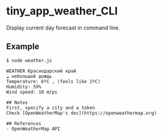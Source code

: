 # tiny_app_weather_CLI
Display current day forecast in command line.

## Example

```shell
$ node weather.js

WEATHER Краснодарский край
☁ небольшой дождь
Temperature: 6ºC , (feels like 1ºC)
Humidity: 59%
Wind speed: 10 m/ps

## Notes
First, specify a city and a token
Check [OpenWeatherMap's doc](https://openweathermap.org)

## References
- OpenWeatherMap API
